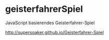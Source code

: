 geisterfahrerSpiel
==================

JavaScript basierendes Geisterfahrer-Spiel

http://supersoaker.github.io/Geisterfahrer-Spiel
